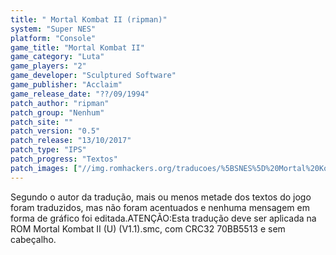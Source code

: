 ```yaml
---
title: " Mortal Kombat II (ripman)"
system: "Super NES"
platform: "Console"
game_title: "Mortal Kombat II"
game_category: "Luta"
game_players: "2"
game_developer: "Sculptured Software"
game_publisher: "Acclaim"
game_release_date: "??/09/1994"
patch_author: "ripman"
patch_group: "Nenhum"
patch_site: ""
patch_version: "0.5"
patch_release: "13/10/2017"
patch_type: "IPS"
patch_progress: "Textos"
patch_images: ["//img.romhackers.org/traducoes/%5BSNES%5D%20Mortal%20Kombat%20II%20-%20ripman%20-%201.png","//img.romhackers.org/traducoes/%5BSNES%5D%20Mortal%20Kombat%20II%20-%20ripman%20-%202.png","//img.romhackers.org/traducoes/%5BSNES%5D%20Mortal%20Kombat%20II%20-%20ripman%20-%203.png"]
---
```

Segundo o autor da tradução, mais ou menos metade dos textos do jogo foram traduzidos, mas não foram acentuados e nenhuma mensagem em forma de gráfico foi editada.ATENÇÃO:Esta tradução deve ser aplicada na ROM Mortal Kombat II (U) (V1.1).smc, com CRC32 70BB5513 e sem cabeçalho.